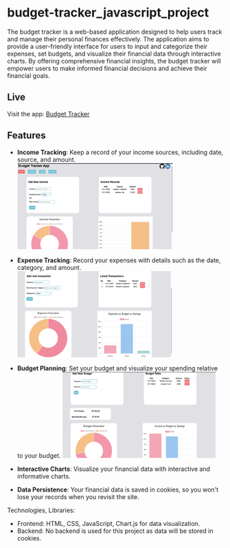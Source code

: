 # budget-tracker_javascript_project
The budget tracker is a web-based application designed to help users track and manage their personal finances effectively. The application aims to provide a user-friendly interface for users to input and categorize their expenses, set budgets, and visualize their financial data through interactive charts. By offering comprehensive financial insights, the budget tracker will empower users to make informed financial decisions and achieve their financial goals.

## Live
Visit the app: [Budget Tracker](https://eliltaa.github.io/budget-tracker_javascript_project/)

## Features

- **Income Tracking**: Keep a record of your income sources, including date, source, and amount.
        <img src="wireframes/incomes.png" height="200">

- **Expense Tracking**: Record your expenses with details such as the date, category, and amount.
        <img src="wireframes/expenses.png" height="200">

- **Budget Planning**: Set your budget and visualize your spending relative to your budget.
        <img src="wireframes/budgets.png" height="200">

- **Interactive Charts**: Visualize your financial data with interactive and informative charts.

- **Data Persistence**: Your financial data is saved in cookies, so you won't lose your records when you revisit the site.

Technologies, Libraries:
- Frontend: HTML, CSS, JavaScript, Chart.js for data visualization.
- Backend: No backend is used for this project as data will be stored in cookies.